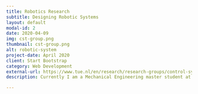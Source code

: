 ```yaml
---
title: Robotics Research
subtitle: Designing Robotic Systems
layout: default
modal-id: 2
date: 2020-04-09
img: cst-group.png
thumbnail: cst-group.png
alt: robotic-system
project-date: April 2020
client: Start Bootstrap
category: Web Development
external-url: https://www.tue.nl/en/research/research-groups/control-systems-technology/
description: Currently I am a Mechanical Engineering master student at the Eindhoven University of Technology. I am part of the Robotics lab at the Control Systems Technology group and am currently researching the application of Artificial Intelligence to distributed multi agent systems.

---
```

